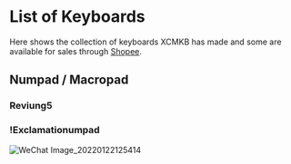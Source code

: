 # List of Keyboards 

Here shows the collection of keyboards XCMKB has made and some are available for sales through [Shopee](https://shopee.com.my/xchclow3).


## Numpad / Macropad
### Reviung5
### !Exclamationumpad 
![WeChat Image_20220122125414](https://user-images.githubusercontent.com/79617315/150625267-27f2a63b-a259-4d2a-9177-cf36dc1141de.jpg)

